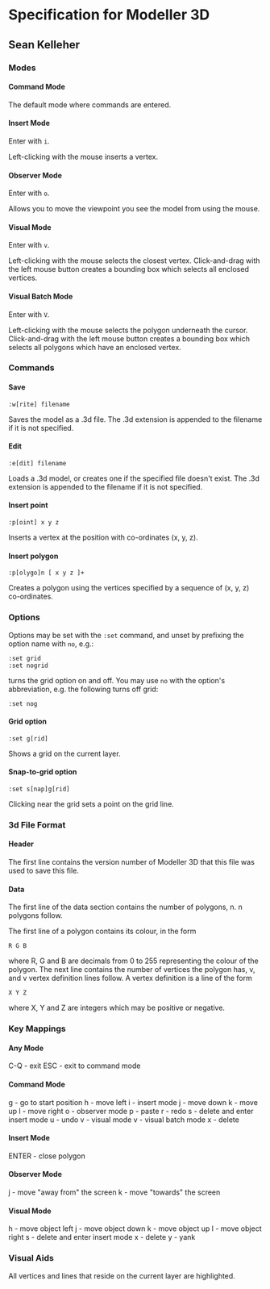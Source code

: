 Specification for Modeller 3D
=============================

Sean Kelleher
-------------

### Modes

#### Command Mode

The default mode where commands are entered.

#### Insert Mode

Enter with `i`.

Left-clicking with the mouse inserts a vertex.

#### Observer Mode

Enter with `o`.

Allows you to move the viewpoint you see the model from using the mouse.

#### Visual Mode

Enter with `v`.

Left-clicking with the mouse selects the closest vertex. Click-and-drag with the
left mouse button creates a bounding box which selects all enclosed vertices.

#### Visual Batch Mode

Enter with `V`.

Left-clicking with the mouse selects the polygon underneath the cursor.
Click-and-drag with the left mouse button creates a bounding box which selects
all polygons which have an enclosed vertex.

### Commands

#### Save

    :w[rite] filename

Saves the model as a .3d file. The .3d extension is appended to the filename if
it is not specified.

#### Edit

    :e[dit] filename

Loads a .3d model, or creates one if the specified file doesn't exist. The .3d
extension is appended to the filename if it is not specified.

#### Insert point

    :p[oint] x y z

Inserts a vertex at the position with co-ordinates (x, y, z).

#### Insert polygon

    :p[olygo]n [ x y z ]+

Creates a polygon using the vertices specified by a sequence of (x, y, z)
co-ordinates.

### Options

Options may be set with the `:set` command, and unset by prefixing the option
name with `no`, e.g.:

    :set grid
    :set nogrid

turns the grid option on and off. You may use `no` with the option's
abbreviation, e.g. the following turns off grid:

    :set nog

#### Grid option

    :set g[rid]

Shows a grid on the current layer.

#### Snap-to-grid option

    :set s[nap]g[rid]

Clicking near the grid sets a point on the grid line.

### 3d File Format

#### Header

The first line contains the version number of Modeller 3D that this file was
used to save this file.

#### Data

The first line of the data section contains the number of polygons, n. n
polygons follow.

The first line of a polygon contains its colour, in the form

    R G B

where R, G and B are decimals from 0 to 255 representing the colour of the
polygon. The next line contains the number of vertices the polygon has, v, and
v vertex definition lines follow. A vertex definition is a line of the form

    X Y Z

where X, Y and Z are integers which may be positive or negative.

### Key Mappings

#### Any Mode

C-Q - exit
ESC - exit to command mode

#### Command Mode

g - go to start position
h - move left
i - insert mode
j - move down
k - move up
l - move right
o - observer mode
p - paste
r - redo
s - delete and enter insert mode
u - undo
v - visual mode
v - visual batch mode
x - delete

#### Insert Mode

ENTER - close polygon

#### Observer Mode

j - move "away from" the screen
k - move "towards" the screen

#### Visual Mode

h - move object left
j - move object down
k - move object up
l - move object right
s - delete and enter insert mode
x - delete
y - yank

### Visual Aids

All vertices and lines that reside on the current layer are highlighted.
